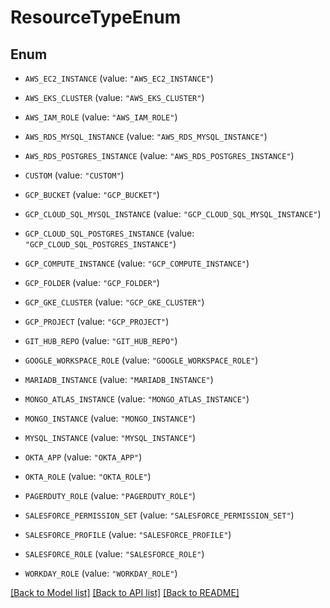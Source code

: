 # ResourceTypeEnum

## Enum


* `AWS_EC2_INSTANCE` (value: `"AWS_EC2_INSTANCE"`)

* `AWS_EKS_CLUSTER` (value: `"AWS_EKS_CLUSTER"`)

* `AWS_IAM_ROLE` (value: `"AWS_IAM_ROLE"`)

* `AWS_RDS_MYSQL_INSTANCE` (value: `"AWS_RDS_MYSQL_INSTANCE"`)

* `AWS_RDS_POSTGRES_INSTANCE` (value: `"AWS_RDS_POSTGRES_INSTANCE"`)

* `CUSTOM` (value: `"CUSTOM"`)

* `GCP_BUCKET` (value: `"GCP_BUCKET"`)

* `GCP_CLOUD_SQL_MYSQL_INSTANCE` (value: `"GCP_CLOUD_SQL_MYSQL_INSTANCE"`)

* `GCP_CLOUD_SQL_POSTGRES_INSTANCE` (value: `"GCP_CLOUD_SQL_POSTGRES_INSTANCE"`)

* `GCP_COMPUTE_INSTANCE` (value: `"GCP_COMPUTE_INSTANCE"`)

* `GCP_FOLDER` (value: `"GCP_FOLDER"`)

* `GCP_GKE_CLUSTER` (value: `"GCP_GKE_CLUSTER"`)

* `GCP_PROJECT` (value: `"GCP_PROJECT"`)

* `GIT_HUB_REPO` (value: `"GIT_HUB_REPO"`)

* `GOOGLE_WORKSPACE_ROLE` (value: `"GOOGLE_WORKSPACE_ROLE"`)

* `MARIADB_INSTANCE` (value: `"MARIADB_INSTANCE"`)

* `MONGO_ATLAS_INSTANCE` (value: `"MONGO_ATLAS_INSTANCE"`)

* `MONGO_INSTANCE` (value: `"MONGO_INSTANCE"`)

* `MYSQL_INSTANCE` (value: `"MYSQL_INSTANCE"`)

* `OKTA_APP` (value: `"OKTA_APP"`)

* `OKTA_ROLE` (value: `"OKTA_ROLE"`)

* `PAGERDUTY_ROLE` (value: `"PAGERDUTY_ROLE"`)

* `SALESFORCE_PERMISSION_SET` (value: `"SALESFORCE_PERMISSION_SET"`)

* `SALESFORCE_PROFILE` (value: `"SALESFORCE_PROFILE"`)

* `SALESFORCE_ROLE` (value: `"SALESFORCE_ROLE"`)

* `WORKDAY_ROLE` (value: `"WORKDAY_ROLE"`)


[[Back to Model list]](../README.md#documentation-for-models) [[Back to API list]](../README.md#documentation-for-api-endpoints) [[Back to README]](../README.md)



